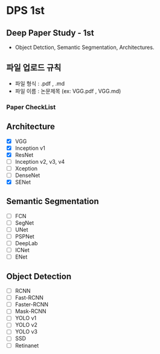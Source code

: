 # DPS 1st 

## Deep Paper Study - 1st

* Object Detction, Semantic Segmentation, Architectures.

## 파일 업로드 규칙

* 파일 형식 : .pdf , .md
* 파일 이름 : 논문제목 (ex: VGG.pdf , VGG.md)


### Paper CheckList

## Architecture
- [X] VGG  
- [X] Inception v1  
- [X] ResNet  
- [ ] Inception v2, v3, v4  
- [ ] Xception  
- [ ] DenseNet  
- [X] SENet  

## Semantic Segmentation
- [ ] FCN  
- [ ] SegNet  
- [ ] UNet  
- [ ] PSPNet  
- [ ] DeepLab  
- [ ] ICNet  
- [ ] ENet  

## Object Detection 
- [ ] RCNN  
- [ ] Fast-RCNN  
- [ ] Faster-RCNN  
- [ ] Mask-RCNN  
- [ ] YOLO v1  
- [ ] YOLO v2  
- [ ] YOLO v3  
- [ ] SSD  
- [ ] Retinanet  

